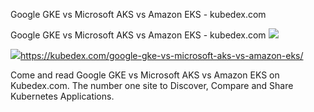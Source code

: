 Google GKE vs Microsoft AKS vs Amazon EKS - kubedex.com

Google GKE vs Microsoft AKS vs Amazon EKS - kubedex.com
![](../_resources/eec45fd4fca7db53f03d92a8736e4164.png)

![](../_resources/b3b9db0e00db7350468194892a03efd7.png)https://kubedex.com/google-gke-vs-microsoft-aks-vs-amazon-eks/

Come and read Google GKE vs Microsoft AKS vs Amazon EKS on Kubedex.com. The number one site to Discover, Compare and Share Kubernetes Applications.